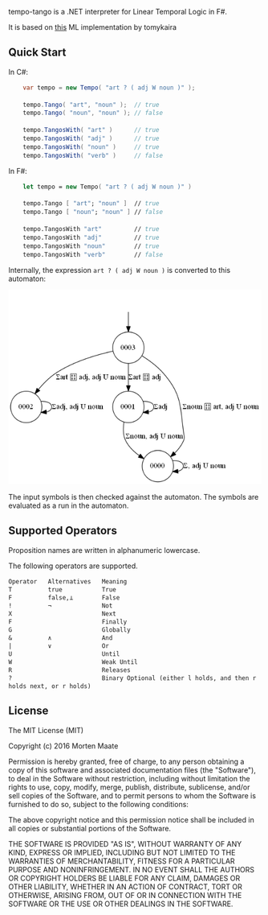 ﻿
tempo-tango is a .NET interpreter for Linear Temporal Logic in F#.

It is based on [this](https://github.com/tomykaira/ltl2ba) ML implementation by tomykaira

## Quick Start
In C#:

```csharp
    var tempo = new Tempo( "art ? ( adj W noun )" );

    tempo.Tango( "art", "noun" );  // true
    tempo.Tango( "noun", "noun" ); // false

    tempo.TangosWith( "art" )      // true
    tempo.TangosWith( "adj" )      // true
    tempo.TangosWith( "noun" )     // true
    tempo.TangosWith( "verb" )     // false
```

In F#:
```fsharp
    let tempo = new Tempo( "art ? ( adj W noun )" )

    tempo.Tango [ "art"; "noun" ]  // true
    tempo.Tango [ "noun"; "noun" ] // false
    
    tempo.TangosWith "art"         // true
    tempo.TangosWith "adj"         // true
    tempo.TangosWith "noun"        // true
    tempo.TangosWith "verb"        // false
```

Internally, the expression `art ? ( adj W noun )` is converted to this automaton:

![GBA](/docs/np-example.png)

The input symbols is then checked against the automaton. The symbols are evaluated as a run in the automaton.

## Supported Operators

Proposition names are written in alphanumeric lowercase.

The following operators are supported.

```
Operator   Alternatives   Meaning
T          true           True
F          false,⊥        False
!          ¬              Not
X                         Next
F                         Finally
G                         Globally
&          ∧              And
|          ∨              Or
U                         Until
W                         Weak Until
R                         Releases
?                         Binary Optional (either l holds, and then r holds next, or r holds)
```

## License

The MIT License (MIT)

Copyright (c) 2016 Morten Maate

Permission is hereby granted, free of charge, to any person obtaining a copy of this software and associated documentation files (the "Software"), to deal in the Software without restriction, including without limitation the rights to use, copy, modify, merge, publish, distribute, sublicense, and/or sell copies of the Software, and to permit persons to whom the Software is furnished to do so, subject to the following conditions:

The above copyright notice and this permission notice shall be included in all copies or substantial portions of the Software.

THE SOFTWARE IS PROVIDED "AS IS", WITHOUT WARRANTY OF ANY KIND, EXPRESS OR IMPLIED, INCLUDING BUT NOT LIMITED TO THE WARRANTIES OF MERCHANTABILITY, FITNESS FOR A PARTICULAR PURPOSE AND NONINFRINGEMENT. IN NO EVENT SHALL THE AUTHORS OR COPYRIGHT HOLDERS BE LIABLE FOR ANY CLAIM, DAMAGES OR OTHER LIABILITY, WHETHER IN AN ACTION OF CONTRACT, TORT OR OTHERWISE, ARISING FROM, OUT OF OR IN CONNECTION WITH THE SOFTWARE OR THE USE OR OTHER DEALINGS IN THE SOFTWARE.
